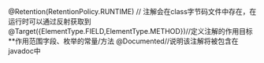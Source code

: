 @Retention(RetentionPolicy.RUNTIME) // 注解会在class字节码文件中存在，在运行时可以通过反射获取到
@Target({ElementType.FIELD,ElementType.METHOD})//定义注解的作用目标**作用范围字段、枚举的常量/方法
@Documented//说明该注解将被包含在javadoc中